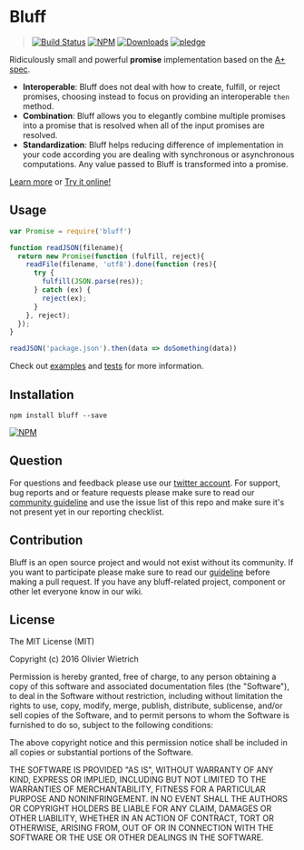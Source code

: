 # Bluff

  > [![Build Status](https://travis-ci.org/bredele/bluff.svg?branch=master)](https://travis-ci.org/bredele/bluff)
  [![NPM](https://img.shields.io/npm/v/bluff.svg)](https://www.npmjs.com/package/bluff)
  [![Downloads](https://img.shields.io/npm/dm/bluff.svg)](http://npm-stat.com/charts.html?package=bluff)
  [![pledge](https://bredele.github.io/contributing-guide/community-pledge.svg)](https://github.com/bredele/contributing-guide/blob/master/guidelines.md)

Ridiculously small and powerful **promise** implementation based on the [A+ spec](/test).

* **Interoperable**: Bluff does not deal with how to create, fulfill, or reject promises, choosing instead to focus on providing an interoperable `then` method.
* **Combination**: Bluff allows you to elegantly combine multiple promises into a promise that is resolved when all of the input promises are resolved.
* **Standardization**: Bluff helps reducing difference of implementation in your code according you are dealing with synchronous or asynchronous computations. Any value passed to Bluff is transformed into a promise.

[Learn more](/docs) or [Try it online!](http://requirebin.com/?gist=820863755c8ce2664c5bf3ebfd17458a)

## Usage

```js
var Promise = require('bluff')

function readJSON(filename){
  return new Promise(function (fulfill, reject){
    readFile(filename, 'utf8').done(function (res){
      try {
        fulfill(JSON.parse(res));
      } catch (ex) {
        reject(ex);
      }
    }, reject);
  });
}

readJSON('package.json').then(data => doSomething(data))
```

Check out [examples](http://requirebin.com/?gist=820863755c8ce2664c5bf3ebfd17458a) and [tests](/test) for more information.

## Installation

```shell
npm install bluff --save
```

[![NPM](https://nodei.co/npm/bluff.png)](https://nodei.co/npm/bluff/)


## Question

For questions and feedback please use our [twitter account](https://twitter.com/bredeleca). For support, bug reports and or feature requests please make sure to read our
<a href="https://github.com/bredele/contributing-guide/blob/master/guidelines.md" target="_blank">community guideline</a> and use the issue list of this repo and make sure it's not present yet in our reporting checklist.

## Contribution

Bluff is an open source project and would not exist without its community. If you want to participate please make sure to read our <a href="https://github.com/bredele/contributing-guide/blob/master/guidelines.md" target="_blank">guideline</a> before making a pull request. If you have any bluff-related project, component or other let everyone know in our wiki.

## License

The MIT License (MIT)

Copyright (c) 2016 Olivier Wietrich

Permission is hereby granted, free of charge, to any person obtaining a copy
of this software and associated documentation files (the "Software"), to deal
in the Software without restriction, including without limitation the rights
to use, copy, modify, merge, publish, distribute, sublicense, and/or sell
copies of the Software, and to permit persons to whom the Software is
furnished to do so, subject to the following conditions:

The above copyright notice and this permission notice shall be included in all
copies or substantial portions of the Software.

THE SOFTWARE IS PROVIDED "AS IS", WITHOUT WARRANTY OF ANY KIND, EXPRESS OR
IMPLIED, INCLUDING BUT NOT LIMITED TO THE WARRANTIES OF MERCHANTABILITY,
FITNESS FOR A PARTICULAR PURPOSE AND NONINFRINGEMENT. IN NO EVENT SHALL THE
AUTHORS OR COPYRIGHT HOLDERS BE LIABLE FOR ANY CLAIM, DAMAGES OR OTHER
LIABILITY, WHETHER IN AN ACTION OF CONTRACT, TORT OR OTHERWISE, ARISING FROM,
OUT OF OR IN CONNECTION WITH THE SOFTWARE OR THE USE OR OTHER DEALINGS IN THE
SOFTWARE.
